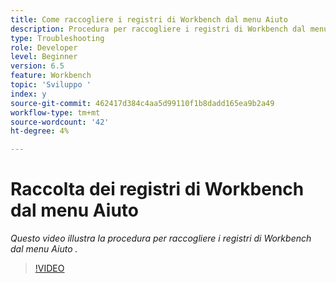 ```yaml
---
title: Come raccogliere i registri di Workbench dal menu Aiuto
description: Procedura per raccogliere i registri di Workbench dal menu Aiuto
type: Troubleshooting
role: Developer
level: Beginner
version: 6.5
feature: Workbench
topic: 'Sviluppo '
index: y
source-git-commit: 462417d384c4aa5d99110f1b8dadd165ea9b2a49
workflow-type: tm+mt
source-wordcount: '42'
ht-degree: 4%

---
```



# Raccolta dei registri di Workbench dal menu Aiuto

*Questo video illustra la procedura per raccogliere i registri di Workbench dal menu Aiuto .*

>[!VIDEO](https://video.tv.adobe.com/v/335501?quality=9&learn=on)
